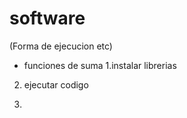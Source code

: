 # software
(Forma de ejecucion etc)
- funciones de suma
1.instalar librerias


2. ejecutar codigo

3.